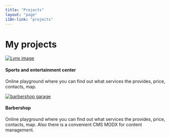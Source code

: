 ```yaml
---
title: "Projects"
layout: "page"
i18n-link: "projects"
---
```


# My projects

<article class="project">
    <a href="https://lynx.org.ua/" class="image" >
      <img src="{{ site.base-url }}/assets/images/lynx.jpg" alt="Lynx image">
    </a>
    <div class="inner">
      <h4>Sports and entertainment center</h4>
       <p>Online playground where you can find out what services the provides, price, contacts, map.</p>
    </div>
    <div style="display: none">
       <h4>Technology</h4>
        <ul class="project__technology">
          <li><span>HTML5</span></li>
          <li><span>CSS3</span></li>
          <li><span>JQuery</span></li>
        </ul>
       <p class="project__created">The project was created in 2019</p>
       <a class="button button-primary" href="https://lynx.org.ua/">Go to site</a>
     </div>
</article>

<article class="project">
    <a href="https://garagebarbershop.net.ua/" class="image" >
      <img src="{{ site.base-url }}/assets/images/barbershop.jpg" alt="barbershop garage">
    </a>
    <div class="inner">
      <h4>Barbershop</h4>
       <p>Online playground where you can find out what services the provides, price, contacts, map. Also there is a convenient CMS MODX for content management.</p>
    </div>
    <div style="display: none">
       <h4>Technology</h4>
        <ul class="project__technology">
          <li><span>HTML5</span></li>
          <li><span>CSS3</span></li>
          <li><span>JQuery</span></li>
          <li><span>MODX</span></li>
          <li><span>Google Analytic</span></li>
        </ul>
       <p class="project__created">The project was created in 2019</p>
       <a class="button button-primary" href="https://garagebarbershop.net.ua/">Go to site</a>
     </div>
</article>